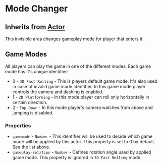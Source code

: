 # Mode Changer
## Inherits from [Actor](Actor.md)
This invisible area changes gameplay mode for player that enters it.

## Game Modes
All players can play the game in one of the different modes. Each game mode has it's unique identifier:
- 0 - `3D Fast Rolling` - This is players default game mode. It's also used in case of invalid game mode identifier. In this game mode player controls the camera and dashing is enabled.
- 1 - `2D Platforming` - In this mode player can roll only horizontally in certain direction.
- 2 - `Top Down` - In this mode player's camera watches from above and jumping is disabled.

### Properties
- `gamemode` - `Number` - This identifier will be used to decide which game mode will be applied by this actor. This property is set to 0 by default. See the list above.
- `gameplay-rotation` - `Number` - Defines rotation angle used by applied game mode. This property is ignored in `3D Fast Rolling` mode.
